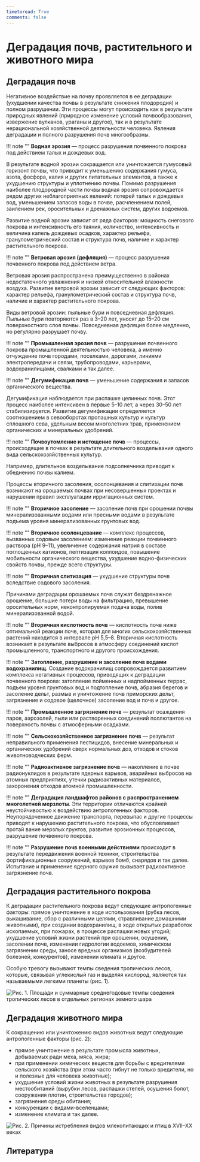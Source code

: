 ```yaml
---
timetoread: True
comments: false
---
```


# Деградация почв, растительного и животного мира

## Деградация почв

Негативное воздействие на почву проявляется в ее деградации (ухудшении качества почвы в результате снижения плодородия) и полном разрушении. Эти процессы могут происходить как в результате природных явлений (природное изменение условий почвообразования, извержение вулканов, ураганы и другое), так и в результате нерациональной хозяйственной деятельности человека. Явления деградации и полного разрушения почв многообразны.

!!! note ""
    **Водная эрозия** — процесс разрушения почвенного покрова под действием талых и дождевых вод.

В результате водной эрозии сокращается или уничтожается гумусовый горизонт почвы, что приводит к уменьшению содержания гумуса, азота, фосфора, калия и других питательных элементов, а также к ухудшению структуры и уплотнению почвы. Помимо разрушения наиболее плодородной части почвы водная эрозия сопровождается рядом других неблагоприятных явлений: потерей талых и дождевых вод, уменьшением запасов воды в почве, расчленением полей, заилением рек, оросительных и дренажных систем, других водоемов.

Развитие водной эрозии зависит от ряда факторов: мощность снегового покрова и интенсивность его таяния, количество, интенсивность и величина капель дождевых осадков, характер рельефа, гранулометрический состав и структура почв, наличие и характер растительного покрова.

!!! note ""
    **Ветровая эрозия (дефляция)** — процесс разрушения почвенного покрова под действием ветра.

Ветровая эрозия распространена преимущественно в районах недостаточного увлажнения и низкой относительной влажности воздуха. Развитие ветровой эрозии зависит от следующих факторов: характер рельефа, гранулометрический состав и структура почв, наличие и характер растительного покрова.

Виды ветровой эрозии: пыльные бури и повседневная дефляция. Пыльные бури повторяются раз в 3–20 лет, уносят до 15–20 см поверхностного слоя почвы. Повседневная дефляция более медленно, но регулярно разрушает почву.

!!! note ""
    **Промышленная эрозия почв** — разрушение почвенного покрова промышленной деятельностью человека, а именно отчуждение почв городами, поселками, дорогами, линиями электропередачи и связи, трубопроводами, карьерами, водохранилищами, свалками и так далее.

!!! note ""
    **Дегумификация почв** — уменьшение содержания и запасов органического вещества.

Дегумификация наблюдается при распашке целинных почв. Этот процесс наиболее интенсивен в первые 5–10 лет, а через 30–50 лет стабилизируется. Развитие дегумификации определяется соотношением в севооборотах пропашных культур и культур сплошного сева, удельным весом многолетних трав, применением органических и минеральных удобрений.

!!! note ""
    **Почвоутомление и истощение почв** — процессы, происходящие в почвах в результате длительного возделывания одного вида сельскохозяйственных культур.

Например, длительное возделывание подсолнечника приводит к обеднению почвы калием.

Процессы вторичного засоления, осолонцевания и слитизации почв возникают на орошаемых почвах при несовершенных проектах и нарушении правил эксплуатации ирригационных систем.

!!! note ""
    **Вторичное засоление** — засоление почв при орошении почвы минерализованными водами или пресными водами в результате подъема уровня минерализованных грунтовых вод.

!!! note ""
    **Вторичное осолонцевание** — комплекс процессов, вызванных содовым засолением: изменение реакции почвенного раствора (pH 9–11), увеличение содержания натрия в составе поглощенных катионов, пептизация коллоидов, повышение мобильности органического вещества, ухудшение водно-физических свойств почвы, прежде всего структуры.

!!! note ""
    **Вторичная слитизация** — ухудшение структуры почв вследствие содового засоления.

Причинами деградации орошаемых почв служат бездренажное орошение, большие потери воды на фильтрацию, превышение оросительных норм, неконтролируемая подача воды, полив минерализованной водой.

!!! note ""
    **Вторичная кислотность почв** — кислотность почв ниже оптимальной реакции почв, которая для многих сельскохозяйственных растений находится в интервале pH 5,5–8. Вторичная кислотность возникает в результате выбросов в атмосферу соединений кислот промышленного, транспортного и другого происхождения.

!!! note ""
    **Затопление, разрушение и засоление почв водами водохранилищ**. Создание водохранилищ сопровождается развитием комплекса негативных процессов, приводящих к деградации почвенного покрова: затопление пойменных и надпойменных террас, подъем уровня грунтовых вод и подтопление почв, абразия берегов и засоление дельт, размыв и уничтожение почв приморских дельт, загрязнение и содовое (щелочное) засоление вод и почв и другое.

!!! note ""
    **Промышленное загрязнение почв** — результат осаждения паров, аэрозолей, пыли или растворенных соединений поллютантов на поверхность почвы с атмосферными осадками.

!!! note ""
    **Сельскохозяйственное загрязнение почв** — результат неправильного применения пестицидов, внесение минеральных и органических удобрений сверх нормальных доз, отходов и стоков животноводческих ферм.

!!! note ""
    **Радиоактивное загрязнение почв** — накопление в почве радионуклидов в результате ядерных взрывов, аварийных выбросов на атомных предприятиях, утечки радиоактивных материалов, захоронения отходов атомной промышленности.

!!! note ""
    **Деградация ландшафтов районов с распространением многолетней мерзлоты**. Эти территории отличаются крайней неустойчивостью к воздействию антропогенных факторов. Неупорядоченное движение транспорта, перевыпас и другие процессы приводят к нарушению растительного покрова, что обусловливает протай вание мерзлых грунтов, развитие эрозионных процессов, разрушение почвенного покрова.

!!! note ""
    **Разрушение почв военными действиями** происходит в результате передвижения военной техники, строительства фортификационных сооружений, взрывов бомб, снарядов и так далее. Испытание и применение ядерного оружия вызывает радиоактивное загрязнение почв.

## Деградация растительного покрова

К деградации растительного покрова ведут следующие антропогенные факторы: прямое уничтожение в ходе использования (рубка лесов, выкашивание, сбор с различными целями, стравливание домашними животными), при создании водохранилищ, в ходе открытых разработок ископаемых, при пожарах, в процессе распашки новых угодий; ухудшение условий жизни растений при орошении, осушении, засолении почв, изменении гидрологии водоемов, химическом загрязнении среды, заносе вредных организмов (возбудителей болезней, конкурентов), изменении климата и другое.

Особую тревогу вызывают темпы сведения тропических лесов, которые, связывая углекислый газ и выделяя кислород, являются так называемыми легкими планеты (рис. 1).

![Рис. 1. Площади и суммарные среднегодовые темпы сведения тропических лесов в отдельных регионах земного шара](../../media/tempy-svedeniya-tropicheskih-lesov.png)

## Деградация животного мира

К сокращению или уничтожению видов животных ведут следующие антропогенные факторы (рис. 2):

- прямое уничтожение в результате промысла животных, добываемых ради меха, мяса, жира;
- при применении химических веществ для борьбы с вредителями сельского хозяйства (при этом часто гибнут не только вредители, но и полезные для человека животные);
- ухудшение условий жизни животных в результате разрушения местообитаний (вырубки лесов, распашки степей, осушения болот, сооружения плотин, строительства городов);
- загрязнения среды обитания;
- конкуренции с видами-вселенцами;
- изменение климата и так далее.

![Рис. 2. Причины истребления видов млекопитающих и птиц в XVII–XX веках](../../media/prichiny-istrebleniya-vidov-mlekopitayushih-i-ptic-v-xviixx-vv.png)

## Литература